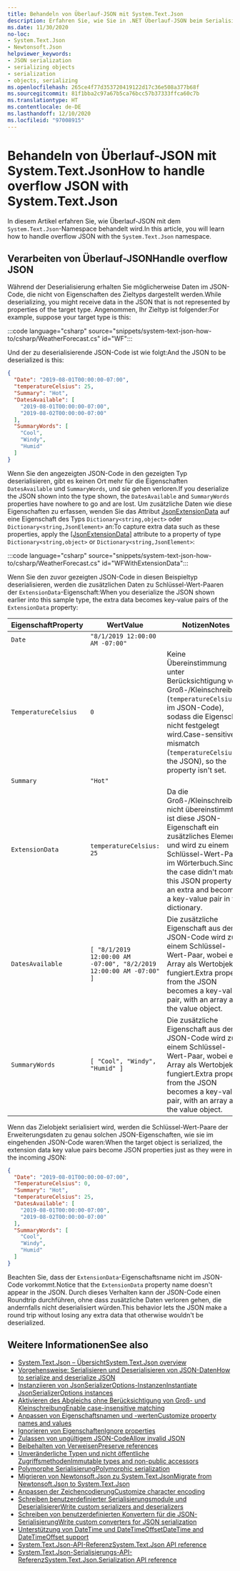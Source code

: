 ```yaml
---
title: Behandeln von Überlauf-JSON mit System.Text.Json
description: Erfahren Sie, wie Sie in .NET Überlauf-JSON beim Serialisieren in und Deserialisieren aus JSON behandeln können.
ms.date: 11/30/2020
no-loc:
- System.Text.Json
- Newtonsoft.Json
helpviewer_keywords:
- JSON serialization
- serializing objects
- serialization
- objects, serializing
ms.openlocfilehash: 265ce4f77d353720419122d17c36e508a377b68f
ms.sourcegitcommit: 81f1bba2c97a67b5ca76bcc57b37333ffca60c7b
ms.translationtype: HT
ms.contentlocale: de-DE
ms.lasthandoff: 12/10/2020
ms.locfileid: "97008915"
---
```

# <a name="how-to-handle-overflow-json-with-no-locsystemtextjson"></a><span data-ttu-id="8eace-103">Behandeln von Überlauf-JSON mit System.Text.Json</span><span class="sxs-lookup"><span data-stu-id="8eace-103">How to handle overflow JSON with System.Text.Json</span></span>

<span data-ttu-id="8eace-104">In diesem Artikel erfahren Sie, wie Überlauf-JSON mit dem `System.Text.Json`-Namespace behandelt wird.</span><span class="sxs-lookup"><span data-stu-id="8eace-104">In this article, you will learn how to handle overflow JSON with the `System.Text.Json` namespace.</span></span>

## <a name="handle-overflow-json"></a><span data-ttu-id="8eace-105">Verarbeiten von Überlauf-JSON</span><span class="sxs-lookup"><span data-stu-id="8eace-105">Handle overflow JSON</span></span>

<span data-ttu-id="8eace-106">Während der Deserialisierung erhalten Sie möglicherweise Daten im JSON-Code, die nicht von Eigenschaften des Zieltyps dargestellt werden.</span><span class="sxs-lookup"><span data-stu-id="8eace-106">While deserializing, you might receive data in the JSON that is not represented by properties of the target type.</span></span> <span data-ttu-id="8eace-107">Angenommen, Ihr Zieltyp ist folgender:</span><span class="sxs-lookup"><span data-stu-id="8eace-107">For example, suppose your target type is this:</span></span>

:::code language="csharp" source="snippets/system-text-json-how-to/csharp/WeatherForecast.cs" id="WF":::

<span data-ttu-id="8eace-108">Und der zu deserialisierende JSON-Code ist wie folgt:</span><span class="sxs-lookup"><span data-stu-id="8eace-108">And the JSON to be deserialized is this:</span></span>

```json
{
  "Date": "2019-08-01T00:00:00-07:00",
  "temperatureCelsius": 25,
  "Summary": "Hot",
  "DatesAvailable": [
    "2019-08-01T00:00:00-07:00",
    "2019-08-02T00:00:00-07:00"
  ],
  "SummaryWords": [
    "Cool",
    "Windy",
    "Humid"
  ]
}
```

<span data-ttu-id="8eace-109">Wenn Sie den angezeigten JSON-Code in den gezeigten Typ deserialisieren, gibt es keinen Ort mehr für die Eigenschaften `DatesAvailable` und `SummaryWords`, und sie gehen verloren.</span><span class="sxs-lookup"><span data-stu-id="8eace-109">If you deserialize the JSON shown into the type shown, the `DatesAvailable` and `SummaryWords` properties have nowhere to go and are lost.</span></span> <span data-ttu-id="8eace-110">Um zusätzliche Daten wie diese Eigenschaften zu erfassen, wenden Sie das Attribut [JsonExtensionData](xref:System.Text.Json.Serialization.JsonExtensionDataAttribute) auf eine Eigenschaft des Typs `Dictionary<string,object>` oder `Dictionary<string,JsonElement>` an:</span><span class="sxs-lookup"><span data-stu-id="8eace-110">To capture extra data such as these properties, apply the [[JsonExtensionData]](xref:System.Text.Json.Serialization.JsonExtensionDataAttribute) attribute to a property of type `Dictionary<string,object>` or `Dictionary<string,JsonElement>`:</span></span>

:::code language="csharp" source="snippets/system-text-json-how-to/csharp/WeatherForecast.cs" id="WFWithExtensionData":::

<span data-ttu-id="8eace-111">Wenn Sie den zuvor gezeigten JSON-Code in diesen Beispieltyp deserialisieren, werden die zusätzlichen Daten zu Schlüssel-Wert-Paaren der `ExtensionData`-Eigenschaft:</span><span class="sxs-lookup"><span data-stu-id="8eace-111">When you deserialize the JSON shown earlier into this sample type, the extra data becomes key-value pairs of the `ExtensionData` property:</span></span>

| <span data-ttu-id="8eace-112">Eigenschaft</span><span class="sxs-lookup"><span data-stu-id="8eace-112">Property</span></span> | <span data-ttu-id="8eace-113">Wert</span><span class="sxs-lookup"><span data-stu-id="8eace-113">Value</span></span> | <span data-ttu-id="8eace-114">Notizen</span><span class="sxs-lookup"><span data-stu-id="8eace-114">Notes</span></span> |
|--|--|--|
| `Date` | `"8/1/2019 12:00:00 AM -07:00"` |  |
| `TemperatureCelsius` | `0` | <span data-ttu-id="8eace-115">Keine Übereinstimmung unter Berücksichtigung von Groß-/Kleinschreibung (`temperatureCelsius` im JSON-Code), sodass die Eigenschaft nicht festgelegt wird.</span><span class="sxs-lookup"><span data-stu-id="8eace-115">Case-sensitive mismatch (`temperatureCelsius` in the JSON), so the property isn't set.</span></span> |
| `Summary` | `"Hot"` |  |
| `ExtensionData` | `temperatureCelsius: 25` | <span data-ttu-id="8eace-116">Da die Groß-/Kleinschreibung nicht übereinstimmte, ist diese JSON-Eigenschaft ein zusätzliches Element und wird zu einem Schlüssel-Wert-Paar im Wörterbuch.</span><span class="sxs-lookup"><span data-stu-id="8eace-116">Since the case didn't match, this JSON property is an extra and becomes a key-value pair in the dictionary.</span></span> |
| `DatesAvailable` | `[ "8/1/2019 12:00:00 AM -07:00", "8/2/2019 12:00:00 AM -07:00" ]` | <span data-ttu-id="8eace-117">Die zusätzliche Eigenschaft aus dem JSON-Code wird zu einem Schlüssel-Wert-Paar, wobei ein Array als Wertobjekt fungiert.</span><span class="sxs-lookup"><span data-stu-id="8eace-117">Extra property from the JSON becomes a key-value pair, with an array as the value object.</span></span> |
| `SummaryWords` | `[ "Cool", "Windy", "Humid" ]` | <span data-ttu-id="8eace-118">Die zusätzliche Eigenschaft aus dem JSON-Code wird zu einem Schlüssel-Wert-Paar, wobei ein Array als Wertobjekt fungiert.</span><span class="sxs-lookup"><span data-stu-id="8eace-118">Extra property from the JSON becomes a key-value pair, with an array as the value object.</span></span> |

<span data-ttu-id="8eace-119">Wenn das Zielobjekt serialisiert wird, werden die Schlüssel-Wert-Paare der Erweiterungsdaten zu genau solchen JSON-Eigenschaften, wie sie im eingehenden JSON-Code waren:</span><span class="sxs-lookup"><span data-stu-id="8eace-119">When the target object is serialized, the extension data key value pairs become JSON properties just as they were in the incoming JSON:</span></span>

```json
{
  "Date": "2019-08-01T00:00:00-07:00",
  "TemperatureCelsius": 0,
  "Summary": "Hot",
  "temperatureCelsius": 25,
  "DatesAvailable": [
    "2019-08-01T00:00:00-07:00",
    "2019-08-02T00:00:00-07:00"
  ],
  "SummaryWords": [
    "Cool",
    "Windy",
    "Humid"
  ]
}
```

<span data-ttu-id="8eace-120">Beachten Sie, dass der `ExtensionData`-Eigenschaftsname nicht im JSON-Code vorkommt.</span><span class="sxs-lookup"><span data-stu-id="8eace-120">Notice that the `ExtensionData` property name doesn't appear in the JSON.</span></span> <span data-ttu-id="8eace-121">Durch dieses Verhalten kann der JSON-Code einen Roundtrip durchführen, ohne dass zusätzliche Daten verloren gehen, die andernfalls nicht deserialisiert würden.</span><span class="sxs-lookup"><span data-stu-id="8eace-121">This behavior lets the JSON make a round trip without losing any extra data that otherwise wouldn't be deserialized.</span></span>

## <a name="see-also"></a><span data-ttu-id="8eace-122">Weitere Informationen</span><span class="sxs-lookup"><span data-stu-id="8eace-122">See also</span></span>

* [<span data-ttu-id="8eace-123">System.Text.Json – Übersicht</span><span class="sxs-lookup"><span data-stu-id="8eace-123">System.Text.Json overview</span></span>](system-text-json-overview.md)
* [<span data-ttu-id="8eace-124">Vorgehensweise: Serialisieren und Deserialisieren von JSON-Daten</span><span class="sxs-lookup"><span data-stu-id="8eace-124">How to serialize and deserialize JSON</span></span>](system-text-json-how-to.md)
* [<span data-ttu-id="8eace-125">Instanziieren von JsonSerializerOptions-Instanzen</span><span class="sxs-lookup"><span data-stu-id="8eace-125">Instantiate JsonSerializerOptions instances</span></span>](system-text-json-configure-options.md)
* [<span data-ttu-id="8eace-126">Aktivieren des Abgleichs ohne Berücksichtigung von Groß- und Kleinschreibung</span><span class="sxs-lookup"><span data-stu-id="8eace-126">Enable case-insensitive matching</span></span>](system-text-json-character-casing.md)
* [<span data-ttu-id="8eace-127">Anpassen von Eigenschaftsnamen und -werten</span><span class="sxs-lookup"><span data-stu-id="8eace-127">Customize property names and values</span></span>](system-text-json-customize-properties.md)
* [<span data-ttu-id="8eace-128">Ignorieren von Eigenschaften</span><span class="sxs-lookup"><span data-stu-id="8eace-128">Ignore properties</span></span>](system-text-json-ignore-properties.md)
* [<span data-ttu-id="8eace-129">Zulassen von ungültigem JSON-Code</span><span class="sxs-lookup"><span data-stu-id="8eace-129">Allow invalid JSON</span></span>](system-text-json-invalid-json.md)
* [<span data-ttu-id="8eace-130">Beibehalten von Verweisen</span><span class="sxs-lookup"><span data-stu-id="8eace-130">Preserve references</span></span>](system-text-json-preserve-references.md)
* [<span data-ttu-id="8eace-131">Unveränderliche Typen und nicht öffentliche Zugriffsmethoden</span><span class="sxs-lookup"><span data-stu-id="8eace-131">Immutable types and non-public accessors</span></span>](system-text-json-immutability.md)
* [<span data-ttu-id="8eace-132">Polymorphe Serialisierung</span><span class="sxs-lookup"><span data-stu-id="8eace-132">Polymorphic serialization</span></span>](system-text-json-polymorphism.md)
* [<span data-ttu-id="8eace-133">Migrieren von Newtonsoft.Json zu System.Text.Json</span><span class="sxs-lookup"><span data-stu-id="8eace-133">Migrate from Newtonsoft.Json to System.Text.Json</span></span>](system-text-json-migrate-from-newtonsoft-how-to.md)
* [<span data-ttu-id="8eace-134">Anpassen der Zeichencodierung</span><span class="sxs-lookup"><span data-stu-id="8eace-134">Customize character encoding</span></span>](system-text-json-character-encoding.md)
* [<span data-ttu-id="8eace-135">Schreiben benutzerdefinierter Serialisierungsmodule und Deserialisierer</span><span class="sxs-lookup"><span data-stu-id="8eace-135">Write custom serializers and deserializers</span></span>](write-custom-serializer-deserializer.md)
* [<span data-ttu-id="8eace-136">Schreiben von benutzerdefinierten Konvertern für die JSON-Serialisierung</span><span class="sxs-lookup"><span data-stu-id="8eace-136">Write custom converters for JSON serialization</span></span>](system-text-json-converters-how-to.md)
* [<span data-ttu-id="8eace-137">Unterstützung von DateTime und DateTimeOffset</span><span class="sxs-lookup"><span data-stu-id="8eace-137">DateTime and DateTimeOffset support</span></span>](../datetime/system-text-json-support.md)
* <span data-ttu-id="8eace-138">[System.Text.Json-API-Referenz](xref:System.Text.Json)</span><span class="sxs-lookup"><span data-stu-id="8eace-138">[System.Text.Json API reference](xref:System.Text.Json)</span></span>
* <span data-ttu-id="8eace-139">[System.Text.Json-Serialisierungs-API-Referenz](xref:System.Text.Json.Serialization)</span><span class="sxs-lookup"><span data-stu-id="8eace-139">[System.Text.Json.Serialization API reference](xref:System.Text.Json.Serialization)</span></span>
